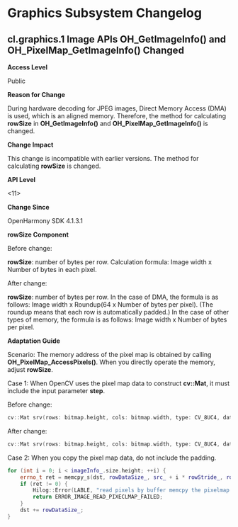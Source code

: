 #  Graphics Subsystem Changelog

## cl.graphics.1 Image APIs OH_GetImageInfo() and OH_PixelMap_GetImageInfo() Changed

**Access Level**

Public

**Reason for Change**

During hardware decoding for JPEG images, Direct Memory Access (DMA) is used, which is an aligned memory. Therefore, the method for calculating **rowSize** in **OH_GetImageInfo()** and **OH_PixelMap_GetImageInfo()** is changed.

**Change Impact**

This change is incompatible with earlier versions. The method for calculating **rowSize** is changed.

**API Level**

<11>

**Change Since**

OpenHarmony SDK 4.1.3.1

**rowSize Component**

Before change:

**rowSize**: number of bytes per row. Calculation formula: Image width x Number of bytes in each pixel.

After change:

**rowSize**: number of bytes per row. In the case of DMA, the formula is as follows: Image width x Roundup(64 x Number of bytes per pixel). (The roundup means that each row is automatically padded.) In the case of other types of memory, the formula is as follows: Image width x Number of bytes per pixel.

**Adaptation Guide**

Scenario: The memory address of the pixel map is obtained by calling **OH_PixelMap_AccessPixels()**. When you directly operate the memory, adjust **rowSize**.

Case 1: When OpenCV uses the pixel map data to construct **cv::Mat**, it must include the input parameter **step**.

Before change:

```c++
cv::Mat srv(rows: bitmap.height, cols: bitmap.width, type: CV_8UC4, data: imagePixels);
```

After change:

```c++
cv::Mat srv(rows: bitmap.height, cols: bitmap.width, type: CV_8UC4, data: imagePixels, step: rowSize);
```

Case 2: When you copy the pixel map data, do not include the padding.

```c++
for (int i = 0; i < imageInfo_.size.height; ++i) {
    errno_t ret = memcpy_s(dst, rowDataSize_, src_ + i * rowStride_, rowDataSize_);
    if (ret != 0) {
        Hilog::Error(LABLE, "read pixels by buffer memcpy the pixelmap data to dst fail, error:%{public}d", ret);
        return ERROR_IMAGE_READ_PIXECLMAP_FAILED;
    }
    dst += rowDataSize_;
}
```
